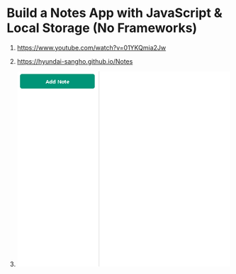 # Build a Notes App with JavaScript & Local Storage (No Frameworks)

1. <https://www.youtube.com/watch?v=01YKQmia2Jw>

2. <https://hyundai-sangho.github.io/Notes>

3. ![캡쳐](screenshot.gif)
